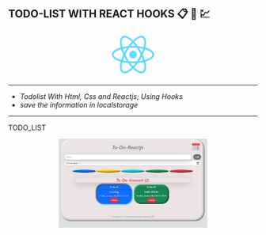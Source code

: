 ## TODO-LIST WITH REACT HOOKS :clipboard: :calendar: :chart:

<div>
<p align="center">
  <img src="./imagesReadme/react.png" width="100px" />
</p>
</div>

---

-   _Todolist With Html, Css and Reactjs; Using Hooks_
-   _save the information in localstorage_

---

TODO_LIST

<div>
<p align="center">
  <img src="./imagesReadme/sreenshot.PNG" width="300px" />
</p>
</div>

